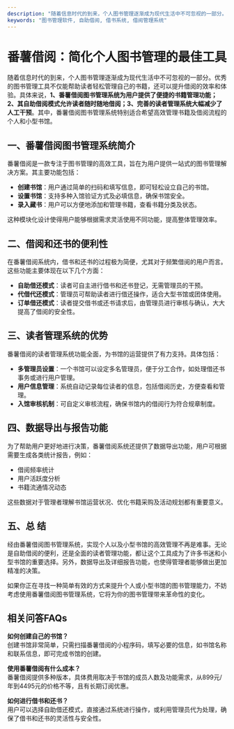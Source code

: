 ```yaml
---
description: "随着信息时代的到来，个人图书管理逐渐成为现代生活中不可忽视的一部分。优秀的图书管理工具不仅能帮助读者轻松管理自己的书籍，还可以提升借阅的效率和体验。具体来说，**1、番薯借阅图书管理系统为用户提供了便捷的书籍管理功能；2、其自助借阅模式允许读者随时随地借阅；3、完善的读者管理系统大幅减少了人工干预**。其中，番薯借阅图书管理系统特别适合希望高效管理书籍及借阅流程的个人和小型书馆。"
keywords: "图书管理软件, 自助借阅, 借书系统, 借阅管理系统"
---
```

# 番薯借阅：简化个人图书管理的最佳工具

随着信息时代的到来，个人图书管理逐渐成为现代生活中不可忽视的一部分。优秀的图书管理工具不仅能帮助读者轻松管理自己的书籍，还可以提升借阅的效率和体验。具体来说，**1、番薯借阅图书管理系统为用户提供了便捷的书籍管理功能；2、其自助借阅模式允许读者随时随地借阅；3、完善的读者管理系统大幅减少了人工干预**。其中，番薯借阅图书管理系统特别适合希望高效管理书籍及借阅流程的个人和小型书馆。

## 一、番薯借阅图书管理系统简介

番薯借阅是一款专注于图书管理的高效工具，旨在为用户提供一站式的图书管理解决方案。其主要功能包括：

- **创建书馆**：用户通过简单的扫码和填写信息，即可轻松设立自己的书馆。
- **设置书馆**：支持多种入馆验证方式及必填信息，确保书馆安全。
- **录入藏书**：用户可以方便地添加和管理书籍，查看书籍分类及状态。

这种模块化设计使得用户能够根据需求灵活使用不同功能，提高整体管理效率。

## 二、借阅和还书的便利性

在番薯借阅系统内，借书和还书的过程极为简便，尤其对于频繁借阅的用户而言。这些功能主要体现在以下几个方面：

- **自助借还模式**：读者可自主进行借书和还书登记，无需管理员的干预。
- **代借代还模式**：管理员可帮助读者进行借还操作，适合大型书馆或团体使用。
- **订单借还模式**：读者提交借书或还书请求后，由管理员进行审核与确认，大大提高了借阅的安全性。

## 三、读者管理系统的优势

番薯借阅的读者管理系统功能全面，为书馆的运营提供了有力支持。具体包括：

- **多管理员设置**：一个书馆可以设定多名管理员，便于分工合作，如处理借还书事务或进行用户管理。
- **用户信息管理**：系统自动记录每位读者的信息，包括借阅历史，方便查看和管理。
- **入馆审核机制**：可自定义审核流程，确保书馆内的借阅行为符合规章制度。

## 四、数据导出与报告功能

为了帮助用户更好地进行决策，番薯借阅系统还提供了数据导出功能，用户可根据需要生成各类统计报告，例如：

- 借阅频率统计
- 用户活跃度分析
- 书籍流通情况动态

这些数据对于管理者理解书馆运营状况、优化书籍采购及活动规划都有重要意义。

## 五、总 结

经由番薯借阅图书管理系统，实现个人以及小型书馆的高效管理不再是难事。无论是自助借阅的便利，还是全面的读者管理功能，都让这个工具成为了许多书迷和小型书馆的重要选择。另外，数据导出及详细报告功能，也使得管理者能够做出更加精准的决策。

如果你正在寻找一种简单有效的方式来提升个人或小型书馆的图书管理能力，不妨考虑使用番薯借阅图书管理系统，它将为你的图书管理带来革命性的变化。

## 相关问答FAQs

**如何创建自己的书馆？**  
创建书馆非常简单，只需扫描番薯借阅的小程序码，填写必要的信息，如书馆名称和联系信息，即可完成书馆的创建。

**使用番薯借阅有什么成本？**  
番薯借阅提供多种版本，具体费用取决于书馆的成员人数及功能需求，从899元/年到4495元的价格不等，且有长期订阅优惠。

**如何进行借书和还书？**  
用户可以选择自助借还模式，直接通过系统进行操作，或利用管理员代为处理，确保了借书和还书的灵活性与安全性。
